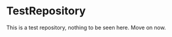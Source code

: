 TestRepository
==============

This is a test repository, nothing to be seen here. Move on now.  
 
 
  
 
 
   
     
        
         
       
       
         
       
        
    
   
      
   
     
   
  
 
 
 
